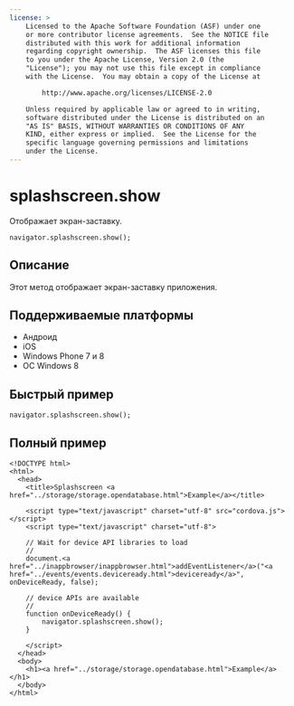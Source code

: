 ```yaml
---
license: >
    Licensed to the Apache Software Foundation (ASF) under one
    or more contributor license agreements.  See the NOTICE file
    distributed with this work for additional information
    regarding copyright ownership.  The ASF licenses this file
    to you under the Apache License, Version 2.0 (the
    "License"); you may not use this file except in compliance
    with the License.  You may obtain a copy of the License at

        http://www.apache.org/licenses/LICENSE-2.0

    Unless required by applicable law or agreed to in writing,
    software distributed under the License is distributed on an
    "AS IS" BASIS, WITHOUT WARRANTIES OR CONDITIONS OF ANY
    KIND, either express or implied.  See the License for the
    specific language governing permissions and limitations
    under the License.
---
```


# splashscreen.show

Отображает экран-заставку.

    navigator.splashscreen.show();
    

## Описание

Этот метод отображает экран-заставку приложения.

## Поддерживаемые платформы

*   Андроид
*   iOS
*   Windows Phone 7 и 8
*   ОС Windows 8

## Быстрый пример

    navigator.splashscreen.show();
    

## Полный пример

    <!DOCTYPE html>
    <html>
      <head>
        <title>Splashscreen <a href="../storage/storage.opendatabase.html">Example</a></title>
    
        <script type="text/javascript" charset="utf-8" src="cordova.js"></script>
        <script type="text/javascript" charset="utf-8">
    
        // Wait for device API libraries to load
        //
        document.<a href="../inappbrowser/inappbrowser.html">addEventListener</a>("<a href="../events/events.deviceready.html">deviceready</a>", onDeviceReady, false);
    
        // device APIs are available
        //
        function onDeviceReady() {
            navigator.splashscreen.show();
        }
    
        </script>
      </head>
      <body>
        <h1><a href="../storage/storage.opendatabase.html">Example</a></h1>
      </body>
    </html>